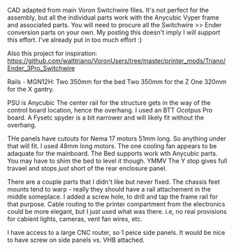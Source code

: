 CAD adapted from main Voron Switchwire files. It's not perfect for the assembly, but all the individual parts work with the Anycubic Vyper frame and associated parts. You will need to procure all the Switchwire >> Ender conversion parts on your own. My posting this doesn't imply I will support this effort. I've already put in too much effort :)  

Also this project for inspiration:
https://github.com/walttriano/VoronUsers/tree/master/printer_mods/Triano/Ender_3Pro_Switchwire

Rails - MGN12H:
Two 350mm for the bed
Two 350mm for the Z
One 320mm for the X gantry. 

PSU is Anycubic
The center rail for the structure gets in the way of the control board location, hence the overhang. I used an BTT Ocotpus Pro board. A Fysetc spyder is a bit narrower and will likely fit without the overhang. 

THe panels have cutouts for Nema 17 motors 51mm long. So anything under that will fit. I used 48mm long motors.
The one cooling fan appears to be adaquate for the mainboard. 
The Bed supports work wth Anycubic parts. You may have to shim the bed to level it though. YMMV The Y stop gives full travael and stops *just* short of the rear enclosure panel. 

There are a couple parts that I didn't like but never fixed. The chassis feet mounts tend to warp - really they should have a rail attachement in the middle someplace. I added a screw hole, to drill and tap the frame rail for that purpose. Cable routing to the printer compartment from the electronics could be more elegant, but I just used what was there. i.e, no real provisions for cabient lights, cameras, vent fan wires, etc. 

I have access to a large CNC router, so 1 peice side panels. It would be nice to have screw on side panels vs. VHB attached. 

